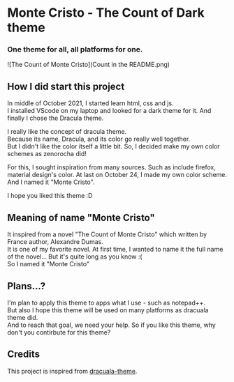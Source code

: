 # Monte Cristo - The Count of Dark theme

### One theme for all, all platforms for one.

![The Count of Monte Cristo](Count in the README.png)  

## How I did start this project

In middle of October 2021, I started learn html, css and js.  
I installed VScode on my laptop and looked for a dark theme for it. And finally I chose the Dracula theme.  

I really like the concept of dracula theme.  
Because its name, Dracula, and its color go really well together.  
But I didn't like the color itself a little bit. So, I decided make my own color schemes as zenorocha did!  

For this, I sought inspiration from many sources. Such as include firefox, material design's color.
At last on October 24, I made my own color scheme. And I named it "Monte Cristo".   

 I hope you liked this theme :D

 ## Meaning of name "Monte Cristo"

It inspired from a novel "The Count of Monte Cristo" which written by France author, Alexandre Dumas.  
It is one of my favorite novel. At first time, I wanted to name it the full name of the novel... But it's quite long as you know :(  
So I named it "Monte Cristo"

 ## Plans...?
 
I'm plan to apply this theme to apps what I use - such as notepad++.  
But also I hope this theme will be used on many platforms as dracuala theme did.  
And to reach that goal, we need your help. So if you like this theme, why don't you contirbute for this theme?

 ## Credits

This project is inspired from [dracuala-theme](https://github.com/dracula/dracula-theme).
